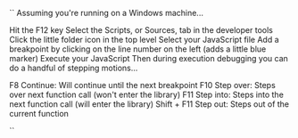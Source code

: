 ``
Assuming you're running on a Windows machine...

Hit the F12 key
Select the Scripts, or Sources, tab in the developer tools
Click the little folder icon in the top level
Select your JavaScript file
Add a breakpoint by clicking on the line number on the left (adds a little blue marker)
Execute your JavaScript
Then during execution debugging you can do a handful of stepping motions...

F8 Continue: Will continue until the next breakpoint
F10 Step over: Steps over next function call (won't enter the library)
F11 Step into: Steps into the next function call (will enter the library)
Shift + F11 Step out: Steps out of the current function

``
